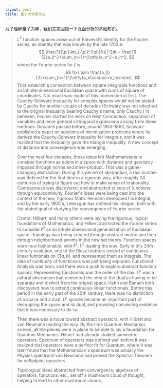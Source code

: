 ```yaml
---
layout: post
title: 量子力学是什么
---
```

为了理解量子力学，我们先来回顾一下泛函分析的基础知识。

> $L^2$ function spaces arose out of Parseval's identity for the Fourier series, an identity that was known by the late 1700's:
$$
          \frac{1}{\pi}\int_{-\pi}^{\pi}|f(t)|^2dt = \frac{1}{2}a_0^2+\sum_{n=1}^{\infty}a_n^2+b_n^2,
$$
where the Fourier series for $f$ is
$$
                 f(x) \sim \frac{a_0}{2}+\sum_{n=1}^{\infty}a_n\cos(nx)+b_n\sin(nx).
$$
That establish a connection between square integrable functions and an infinite-dimensional Euclidean space with sums of square of coordinates. Not much was made of this connection at first. The Cauchy-Schwarz inequality for complex spaces would not be stated by Cauchy for another couple of decades (Schwarz was not attached to the original inequality bearing Cauchy's name, only Cauchy.) In between, Fourier started his work on Heat Conduction, separation of variables and more general orthogonal expansions arising from these methods. Decades passed before, around 1850-1860, Schwarz published a paper on solutions of minimization problems where he derived the Cauchy-Schwarz inequality for integrals, and it was realized that the inequality gave the triangle inequality. A new concept of distance and convergence was emerging.

> Over the next few decades, these ideas led Mathematicians to consider functions as points in a space with distance and geometry imposed through norms and inner-product. That was a game-changing abstraction. During this period of abstraction, a real number was defined for the first time in a rigorous way, after roughly 24 centuries of trying to figure out how to make sense of irrationality. Compactness was discovered, and abstracted to sets of functions through equicontinuity. Fourier's ideas were being cast into the context of the new, rigorous Math. Riemann developed his integral, and by the early 1900's, Lebesgue has defined his integral, both with the stated goal of studying the convergence of Fourier series.

> Cantor, Hilbert, and many others were laying the rigorous, logical foundations of Mathematics, and Hilbert abstracted the Fourier series to consider $\ell^2$ as an infnite dimensional generalization of Euclidean space. Topology was being created through abstract metric and then through neighborhood axioms in the new set theory. Function spaces were now fashionable, with $\ell^2$, $L^2$ leading the way. Early in this 20th century evolution, one of the Riesz brothers looked at continuous linear funtionals on $C[a,b]$, and represented them as integrals. The idea of continuity of functionals was just being explored. Functional Analysis was born, and there was a push to explore abstract function spaces. Representing functionals was the order of the day. $L^p$ was a natural abstraction that cemented the idea of the dual as having to be separate and distinct from the orignal space. Hahn and Banach both discovered how to extend continuous linear functionals. Before this period in the early part of the 20th century, there was no distinction of a space and a dual. $L^p$ spaces became an important part of decoupling the space and its dual, and providing convincing evidence that it was necessary to do so.

> Then there was a move toward abstract operators, with Hilbert and von Neumann leading the way. By the time Quantum Mechanics arrived, all the pieces were in place to be able to lay a foundation for Quantum Mechanics. Hilbert had already studied symmetric operators. Spectrum of operators was defined well before it was realized that operators were a perfect fit for Quantum, where it was later found that the Mathematician's spectrum was actually the Physics spectrum! von Neumann had proved the Spectral Theorem for selfadjoint operators.

> Topological ideas abstracted from convergence, algebras of operators, functions, etc., set off a mushroom cloud of thought, helping to lead to other mushroom clouds.

